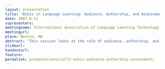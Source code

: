 ```yaml
---
layout: presentation
title: "Wikis in Language Learning: Audience, Authorship, and Assessment."
date: 2007-6-21
copresenters:
meetingname: International Association of Language Learning Technology
meetingurl: 
place: Boston, MA
abstract: "This session looks at the role of audience, authorship, and assessment in two very different wiki projects – a semester long project in a Japanese course that linked students at a distance and a short term project in a single section of a French course. The presenters will discuss the flexibility of wikis as teaching and learning tools, demonstrating the range of audiences, authorship models, and assessment strategies teachers can consider when designing wiki projects. Participants will leave with new ideas for language learning wikis and a framework to use when planning and reviewing collaborative writing projects."
slideurl:
handouturl:
feature: 
permalink: presentations/iallt-wikis-audience-authorship-assessment/
---
```

